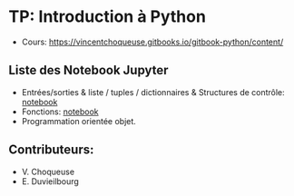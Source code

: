 # TP: Introduction à Python

* Cours: https://vincentchoqueuse.gitbooks.io/gitbook-python/content/

## Liste des Notebook Jupyter

* Entrées/sorties & liste / tuples / dictionnaires & Structures de contrôle: [notebook](http://nbviewer.jupyter.org/github/vincentchoqueuse/TP_python/blob/master/notebooks/introduction.ipynb)
* Fonctions: [notebook](http://nbviewer.jupyter.org/github/vincentchoqueuse/TP_python/blob/master/notebooks/fonctions.ipynb)
* Programmation orientée objet.


## Contributeurs:

* V. Choqueuse
* E. Duvieilbourg
